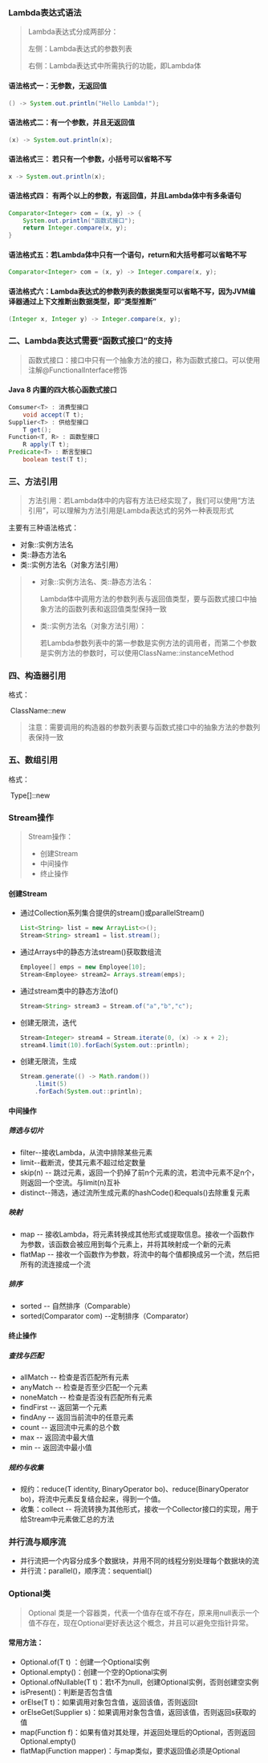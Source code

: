 ### Lambda表达式语法

> Lambda表达式分成两部分：
>
> 左侧：Lambda表达式的参数列表
>
> 右侧：Lambda表达式中所需执行的功能，即Lambda体

#### 语法格式一：无参数，无返回值

```Java
() -> System.out.println("Hello Lambda!");
```

#### 语法格式二：有一个参数，并且无返回值

```java 
(x) -> System.out.println(x);
```

#### 语法格式三： 若只有一个参数，小括号可以省略不写

```Java
x -> System.out.println(x);
```

#### 语法格式四： 有两个以上的参数，有返回值，并且Lambda体中有多条语句

```Java
Comparator<Integer> com = (x, y) -> {
    System.out.println("函数式接口");
    return Integer.compare(x, y);
}
```

#### 语法格式五：若Lambda体中只有一个语句，return和大括号都可以省略不写

```java
Comparator<Integer> com = (x, y) -> Integer.compare(x, y);
```

#### 语法格式六：Lambda表达式的参数列表的数据类型可以省略不写，因为JVM编译器通过上下文推断出数据类型，即“类型推断”

```java
(Integer x, Integer y) -> Integer.compare(x, y);
```

### 二、Lambda表达式需要“函数式接口”的支持

> 函数式接口：接口中只有一个抽象方法的接口，称为函数式接口。可以使用注解@FunctionalInterface修饰

#### Java 8 内置的四大核心函数式接口

```Java
Comsumer<T> : 消费型接口
    void accept(T t);
Supplier<T> : 供给型接口
    T get();
Function<T, R> : 函数型接口
    R apply(T t);
Predicate<T> : 断言型接口
    boolean test(T t);
```

### 三、方法引用

> 方法引用：若Lambda体中的内容有方法已经实现了，我们可以使用“方法引用”，可以理解为方法引用是Lambda表达式的另外一种表现形式

主要有三种语法格式：

* 对象::实例方法名
* 类::静态方法名
* 类::实例方法名（对象方法引用）

> * 对象::实例方法名、类::静态方法名：
>
>   Lambda体中调用方法的参数列表与返回值类型，要与函数式接口中抽象方法的函数列表和返回值类型保持一致
>
> * 类::实例方法名（对象方法引用）：
>
>   若Lambda参数列表中的第一参数是实例方法的调用者，而第二个参数是实例方法的参数时，可以使用ClassName::instanceMethod

### 四、构造器引用

格式：

​	ClassName::new

> 注意：需要调用的构造器的参数列表要与函数式接口中的抽象方法的参数列表保持一致

### 五、数组引用

格式：

​	Type[]::new

### Stream操作

> Stream操作：
>
> * 创建Stream
> * 中间操作
> * 终止操作

#### 创建Stream

* 通过Collection系列集合提供的stream()或parallelStream()

  ```java 
  List<String> list = new ArrayList<>();
  Stream<String> stream1 = list.stream();
  ```

* 通过Arrays中的静态方法stream()获取数组流

  ```java
  Employee[] emps = new Employee[10];
  Stream<Employee> stream2= Arrays.stream(emps);
  ```

* 通过stream类中的静态方法of()

  ```java
  Stream<String> stream3 = Stream.of("a","b","c");
  ```

* 创建无限流，迭代

  ```java
  Stream<Integer> stream4 = Stream.iterate(0, (x) -> x + 2);
  stream4.limit(10).forEach(System.out::println);
  ```

* 创建无限流，生成

  ```java
  Stream.generate(() -> Math.random())
      .limit(5)
      .forEach(System.out::println);
  ```

#### 中间操作

##### 筛选与切片

* filter--接收Lambda，从流中排除某些元素
* limit--截断流，使其元素不超过给定数量
* skip(n) -- 跳过元素，返回一个扔掉了前n个元素的流，若流中元素不足n个，则返回一个空流。与limit(n)互补
* distinct--筛选，通过流所生成元素的hashCode()和equals()去除重复元素

##### 映射

* map -- 接收Lambda，将元素转换成其他形式或提取信息。接收一个函数作为参数，该函数会被应用到每个元素上，并将其映射成一个新的元素
* flatMap -- 接收一个函数作为参数，将流中的每个值都换成另一个流，然后把所有的流连接成一个流

##### 排序

* sorted -- 自然排序（Comparable）
* sorted(Comparator com) --定制排序（Comparator）

#### 终止操作

##### 查找与匹配

* allMatch -- 检查是否匹配所有元素
* anyMatch -- 检查是否至少匹配一个元素
* noneMatch -- 检查是否没有匹配所有元素
* findFirst -- 返回第一个元素
* findAny -- 返回当前流中的任意元素
* count -- 返回流中元素的总个数
* max -- 返回流中最大值
* min -- 返回流中最小值

##### 规约与收集

* 规约：reduce(T identity, BinaryOperator bo)、reduce(BinaryOperator bo)，将流中元素反复结合起来，得到一个值。
* 收集：collect -- 将流转换为其他形式，接收一个Collector接口的实现，用于给Stream中元素做汇总的方法

### 并行流与顺序流

* 并行流把一个内容分成多个数据块，并用不同的线程分别处理每个数据块的流
* 并行流：parallel()，顺序流：sequential()

### Optional类

> Optional<T> 类是一个容器类，代表一个值存在或不存在，原来用null表示一个值不存在，现在Optional更好表达这个概念，并且可以避免空指针异常。

#### 常用方法：

* Optional.of(T t) ：创建一个Optional实例
* Optional.empty()：创建一个空的Optional实例
* Optional.ofNullable(T t)：若t不为null，创建Optional实例，否则创建空实例
* isPresent()：判断是否包含值
* orElse(T t)：如果调用对象包含值，返回该值，否则返回t
* orElseGet(Supplier s)：如果调用对象包含值，返回该值，否则返回s获取的值
* map(Function f)：如果有值对其处理，并返回处理后的Optional，否则返回Optional.empty()
* flatMap(Function mapper)：与map类似，要求返回值必须是Optional